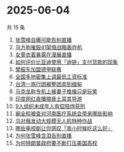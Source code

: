 # 2025-06-04

共 15 条

<!-- BEGIN -->
<!-- 最后更新时间 Wed Jun 04 2025 01:20:15 GMT+0800 (China Standard Time) -->

1. [张雪峰自曝可能告别直播](https://www.zhihu.com/search?q=%E5%BC%A0%E9%9B%AA%E5%B3%B0%E8%87%AA%E6%9B%9D%E5%8F%AF%E8%83%BD%E5%91%8A%E5%88%AB%E7%9B%B4%E6%92%AD)
1. [乌方称摧毁41架俄战略轰炸机](https://www.zhihu.com/search?q=%E4%B9%8C%E6%96%B9%E7%A7%B0%E6%91%A7%E6%AF%8141%E6%9E%B6%E4%BF%84%E6%88%98%E7%95%A5%E8%BD%B0%E7%82%B8%E6%9C%BA)
1. [女童衣着暴露在漫展直播](https://www.zhihu.com/search?q=%E5%A5%B3%E7%AB%A5%E8%A1%A3%E7%9D%80%E6%9A%B4%E9%9C%B2%E5%9C%A8%E6%BC%AB%E5%B1%95%E7%9B%B4%E6%92%AD)
1. [如何评价比亚迪使用「迪链」支付货款的现象](https://www.zhihu.com/search?q=%E5%A6%82%E4%BD%95%E8%AF%84%E4%BB%B7%E6%AF%94%E4%BA%9A%E8%BF%AA%E4%BD%BF%E7%94%A8%E3%80%8C%E8%BF%AA%E9%93%BE%E3%80%8D%E6%94%AF%E4%BB%98%E8%B4%A7%E6%AC%BE%E7%9A%84%E7%8E%B0%E8%B1%A1)
1. [樊振东加盟德甲联赛](https://www.zhihu.com/search?q=%E6%A8%8A%E6%8C%AF%E4%B8%9C%E5%8A%A0%E7%9B%9F%E5%BE%B7%E7%94%B2%E8%81%94%E8%B5%9B)
1. [全国多地密集上调最低工资标准](https://www.zhihu.com/search?q=%E5%85%A8%E5%9B%BD%E5%A4%9A%E5%9C%B0%E5%AF%86%E9%9B%86%E4%B8%8A%E8%B0%83%E6%9C%80%E4%BD%8E%E5%B7%A5%E8%B5%84%E6%A0%87%E5%87%86)
1. [台湾一旅行团被整团卖到缅甸](https://www.zhihu.com/search?q=%E5%8F%B0%E6%B9%BE%E4%B8%80%E6%97%85%E8%A1%8C%E5%9B%A2%E8%A2%AB%E6%95%B4%E5%9B%A2%E5%8D%96%E5%88%B0%E7%BC%85%E7%94%B8)
1. [马克龙称专机上被妻子推搡只是玩笑](https://www.zhihu.com/search?q=%E9%A9%AC%E5%85%8B%E9%BE%99%E7%A7%B0%E4%B8%93%E6%9C%BA%E4%B8%8A%E8%A2%AB%E5%A6%BB%E5%AD%90%E6%8E%A8%E6%90%A1%E5%8F%AA%E6%98%AF%E7%8E%A9%E7%AC%91)
1. [印度网红直播猥亵土耳其导游](https://www.zhihu.com/search?q=%E5%8D%B0%E5%BA%A6%E7%BD%91%E7%BA%A2%E7%9B%B4%E6%92%AD%E7%8C%A5%E4%BA%B5%E5%9C%9F%E8%80%B3%E5%85%B6%E5%AF%BC%E6%B8%B8)
1. [9人组织未成年人有偿陪侍获刑](https://www.zhihu.com/search?q=9%E4%BA%BA%E7%BB%84%E7%BB%87%E6%9C%AA%E6%88%90%E5%B9%B4%E4%BA%BA%E6%9C%89%E5%81%BF%E9%99%AA%E4%BE%8D%E8%8E%B7%E5%88%91)
1. [阚全程被查对河南医疗系统会带来哪些影响](https://www.zhihu.com/search?q=%E9%98%9A%E5%85%A8%E7%A8%8B%E8%A2%AB%E6%9F%A5%E5%AF%B9%E6%B2%B3%E5%8D%97%E5%8C%BB%E7%96%97%E7%B3%BB%E7%BB%9F%E4%BC%9A%E5%B8%A6%E6%9D%A5%E5%93%AA%E4%BA%9B%E5%BD%B1%E5%93%8D)
1. [乌对俄发动大规模无人机特种作战](https://www.zhihu.com/search?q=%E4%B9%8C%E5%AF%B9%E4%BF%84%E5%8F%91%E5%8A%A8%E5%A4%A7%E8%A7%84%E6%A8%A1%E6%97%A0%E4%BA%BA%E6%9C%BA%E7%89%B9%E7%A7%8D%E4%BD%9C%E6%88%98)
1. [哪些电视剧让你感叹「我小时候吃这么好」](https://www.zhihu.com/search?q=%E5%93%AA%E4%BA%9B%E7%94%B5%E8%A7%86%E5%89%A7%E8%AE%A9%E4%BD%A0%E6%84%9F%E5%8F%B9%E3%80%8C%E6%88%91%E5%B0%8F%E6%97%B6%E5%80%99%E5%90%83%E8%BF%99%E4%B9%88%E5%A5%BD%E3%80%8D)
1. [为何张雪峰含泪告别直播](https://www.zhihu.com/search?q=%E4%B8%BA%E4%BD%95%E5%BC%A0%E9%9B%AA%E5%B3%B0%E5%90%AB%E6%B3%AA%E5%91%8A%E5%88%AB%E7%9B%B4%E6%92%AD)
1. [为何特朗普政府要不断打压美国高校](https://www.zhihu.com/search?q=%E4%B8%BA%E4%BD%95%E7%89%B9%E6%9C%97%E6%99%AE%E6%94%BF%E5%BA%9C%E8%A6%81%E4%B8%8D%E6%96%AD%E6%89%93%E5%8E%8B%E7%BE%8E%E5%9B%BD%E9%AB%98%E6%A0%A1)

<!-- END -->
